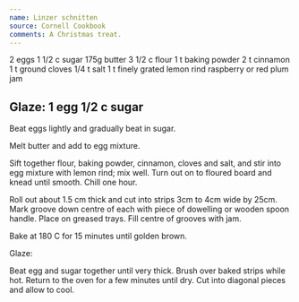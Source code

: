 ```yaml
---
name: Linzer schnitten
source: Cornell Cookbook
comments: A Christmas treat.
---
```

2 eggs
1 1/2 c sugar
175g butter
3 1/2 c flour
1 t baking powder
2 t cinnamon
1 t ground cloves
1/4 t salt
1 t finely grated lemon rind
raspberry or red plum jam

Glaze:
1 egg
1/2 c sugar
---
Beat eggs lightly and gradually beat in sugar.

Melt butter and add to egg mixture.

Sift together flour, baking powder, cinnamon, cloves and salt, and stir into egg mixture with lemon rind; mix well.  Turn out on to floured board and knead until smooth.  Chill one hour.

Roll out about 1.5 cm thick and cut into strips 3cm to 4cm wide by 25cm.  Mark groove down centre of each with piece of dowelling or wooden spoon handle.  Place on greased trays.   Fill centre of grooves with jam.

Bake at 180 C for 15 minutes until golden brown.

Glaze:

Beat egg and sugar together until very thick.  Brush over baked strips while hot.  Return to the oven for a few minutes until dry.  Cut into diagonal pieces and allow to cool.

